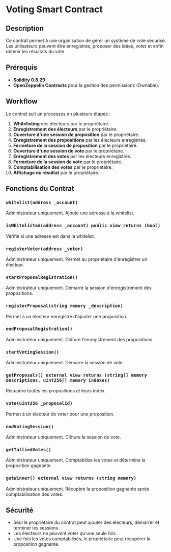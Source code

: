 # Voting Smart Contract

## Description

Ce contrat permet à une organisation de gérer un système de vote sécurisé. Les utilisateurs peuvent être enregistrés, proposer des idées, voter et enfin obtenir les résultats du vote.

## Prérequis

- **Solidity 0.8.29**
- **OpenZeppelin Contracts** pour la gestion des permissions (Ownable).

## Workflow

Le contrat suit un processus en plusieurs étapes :

1. **Whitelisting** des électeurs par le propriétaire.
2. **Enregistrement des électeurs** par le propriétaire.
3. **Ouverture d'une session de proposition** par le propriétaire.
4. **Enregistrement des propositions** par les électeurs enregistrés.
5. **Fermeture de la session de proposition** par le propriétaire.
6. **Ouverture d'une session de vote** par le propriétaire.
7. **Enregistrement des votes** par les électeurs enregistrés.
8. **Fermeture de la session de vote** par le propriétaire.
9. **Comptabilisation des votes** par le propriétaire.
10. **Affichage du résultat** par le propriétaire.

## Fonctions du Contrat

### `whitelist(address _account)`
Administrateur uniquement.
Ajoute une adresse à la whitelist.

### `isWhitelisted(address _account) public view returns (bool)`
Vérifie si une adresse est dans la whitelist.

### `registerVoter(address _voter)`
Administrateur uniquement.
Permet au propriétaire d'enregistrer un électeur.

### `startProposalRegistration()`
Administrateur uniquement.
Démarre la session d'enregistrement des propositions.

### `registerProposal(string memory _description)`
Permet à un électeur enregistré d'ajouter une proposition.

### `endProposalRegistration()`
Administrateur uniquement.
Clôture l'enregistrement des propositions.

### `startVotingSession()`
Administrateur uniquement.
Démarre la session de vote.

### `getProposals() external view returns (string[] memory descriptions, uint256[] memory indexes)`
Récupère toutes les propositions et leurs index.

### `vote(uint256 _proposalId)`
Permet à un électeur de voter pour une proposition.

### `endVotingSession()`
Administrateur uniquement.
Clôture la session de vote.

### `getTalliedVotes()`
Administrateur uniquement.
Comptabilise les votes et détermine la proposition gagnante.

### `getWinner() external view returns (string memory)`
Administrateur uniquement.
Récupère la proposition gagnante après comptabilisation des votes.


## Sécurité

- Seul le propriétaire du contrat peut ajouter des électeurs, démarrer et terminer les sessions.
- Les électeurs ne peuvent voter qu'une seule fois.
- Une fois les votes comptabilisés, le propriétaire peut récupérer la proposition gagnante.


